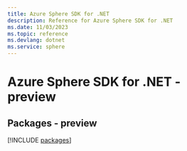 ```yaml
---
title: Azure Sphere SDK for .NET
description: Reference for Azure Sphere SDK for .NET
ms.date: 11/03/2023
ms.topic: reference
ms.devlang: dotnet
ms.service: sphere
---
```

# Azure Sphere SDK for .NET - preview
## Packages - preview
[!INCLUDE [packages](sphere-index.md)]